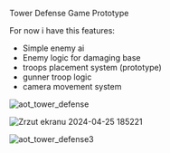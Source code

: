 Tower Defense Game Prototype 

For now i have this features:

- Simple enemy ai
- Enemy logic for damaging base
- troops placement system (prototype)
- gunner troop logic
- camera movement system



![aot_tower_defense](https://github.com/Polan9/Aot_Tower_Def/assets/133155970/26a6f6d7-96bf-4723-9382-04f009fa8396)

![Zrzut ekranu 2024-04-25 185221](https://github.com/Polan9/Aot_Tower_Def/assets/133155970/9aab19d7-4eb3-4b6e-bc57-0f62876bddb2)

![aot_tower_defense3](https://github.com/Polan9/Aot_Tower_Def/assets/133155970/89e49ff9-6e9b-43ad-8f64-439d3aa6961d)
